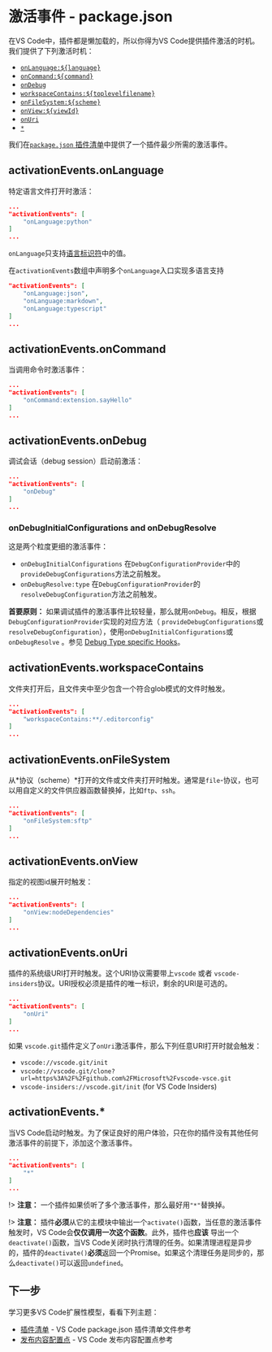 # 激活事件 - package.json

在VS Code中，插件都是懒加载的，所以你得为VS Code提供插件激活的时机。 我们提供了下列激活时机：

* [`onLanguage:${language}`](extensibility-reference/activation-events#activationeventsonlanguage)
* [`onCommand:${command}`](extensibility-reference/activation-events#activationeventsoncommand)
* [`onDebug`](extensibility-reference/activation-events#activationeventsondebug)
* [`workspaceContains:${toplevelfilename}`](extensibility-reference/activation-events#activationeventsworkspacecontains)
* [`onFileSystem:${scheme}`](extensibility-reference/activation-events#activationeventsonfilesystem)
* [`onView:${viewId}`](extensibility-reference/activation-events#activationeventsonview)
* [`onUri`](extensibility-reference/activation-events#activationeventsonuri)
* [`*`](extensibility-reference/activation-events#activationevents)

我们在[`package.json` 插件清单](/docs/extensionAPI/extension-manifest.md)中提供了一个插件最少所需的激活事件。

## activationEvents.onLanguage

特定语言文件打开时激活：

```json
...
"activationEvents": [
    "onLanguage:python"
]
...
```

`onLanguage`只支持[语言标识符](/docs/languages/identifiers.md)中的值。

在`activationEvents`数组中声明多个`onLanguage`入口实现多语言支持

```json
"activationEvents": [
    "onLanguage:json",
    "onLanguage:markdown",
    "onLanguage:typescript"
]
...
```

## activationEvents.onCommand

当调用命令时激活事件：

```json
...
"activationEvents": [
    "onCommand:extension.sayHello"
]
...
```

## activationEvents.onDebug

调试会话（debug session）启动前激活：

```json
...
"activationEvents": [
    "onDebug"
]
...
```

### onDebugInitialConfigurations and onDebugResolve

这是两个粒度更细的激活事件：

* `onDebugInitialConfigurations` 在`DebugConfigurationProvider`中的 `provideDebugConfigurations`方法之前触发。
* `onDebugResolve:type` 在`DebugConfigurationProvider`的`resolveDebugConfiguration`方法之前触发。

**首要原则：** 如果调试插件的激活事件比较轻量，那么就用`onDebug`。相反，根据`DebugConfigurationProvider`实现的对应方法（ `provideDebugConfigurations`或`resolveDebugConfiguration`），使用`onDebugInitialConfigurations`或`onDebugResolve` 。参见 [Debug Type specific Hooks](/docs/extensionAPI/api-debugging.md#debug-type-specific-hooks)。

## activationEvents.workspaceContains

文件夹打开后，且文件夹中至少包含一个符合glob模式的文件时触发。

```json
...
"activationEvents": [
    "workspaceContains:**/.editorconfig"
]
...
```

## activationEvents.onFileSystem

从*协议（scheme）*打开的文件或文件夹打开时触发。通常是`file`-协议，也可以用自定义的文件供应器函数替换掉，比如`ftp`、`ssh`。

```json
...
"activationEvents": [
    "onFileSystem:sftp"
]
...
```

## activationEvents.onView

指定的视图id展开时触发：

```json
...
"activationEvents": [
    "onView:nodeDependencies"
]
...
```

## activationEvents.onUri

插件的系统级URI打开时触发。这个URI协议需要带上`vscode` 或者 `vscode-insiders`协议。URI授权必须是插件的唯一标识，剩余的URI是可选的。

```json
...
"activationEvents": [
    "onUri"
]
...
```

如果 `vscode.git`插件定义了`onUri`激活事件，那么下列任意URI打开时就会触发：

- `vscode://vscode.git/init`
- `vscode://vscode.git/clone?url=https%3A%2F%2Fgithub.com%2FMicrosoft%2Fvscode-vsce.git`
- `vscode-insiders://vscode.git/init` (for VS Code Insiders)

## activationEvents.*

当VS Code启动时触发。为了保证良好的用户体验，只在你的插件没有其他任何激活事件的前提下，添加这个激活事件。

```json
...
"activationEvents": [
    "*"
]
...
```

!> **注意：** 一个插件如果侦听了多个激活事件，那么最好用`"*"`替换掉。

!> **注意：** 插件**必须**从它的主模块中输出一个`activate()`函数，当任意的激活事件触发时，VS Code会**仅仅调用一次这个函数**。此外，插件也**应该** 导出一个`deactivate()`函数，当VS Code关闭时执行清理的任务。如果清理进程是异步的，插件的`deactivate()`**必须**返回一个Promise。如果这个清理任务是同步的，那么`deactivate()`可以返回`undefined`。

## 下一步

学习更多VS Code扩展性模型，看看下列主题：

* [插件清单](/docs/extensionAPI/extension-manifest.md) - VS Code package.json 插件清单文件参考
* [发布内容配置点](/docs/extensionAPI/extension-points.md) - VS Code 发布内容配置点参考